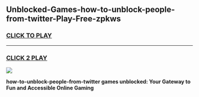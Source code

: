 
## Unblocked-Games-how-to-unblock-people-from-twitter-Play-Free-zpkws
<h3>
<a href="https://premium76.site?title=how-to-unblock-people-from-twitter&ref=12A">CLICK TO PLAY</a></h3>
<hr>

<h3>
<a href="https://premium76.site?title=how-to-unblock-people-from-twitter&ref=12A">CLICK 2 PLAY</a>
  
</h3>

<a href="https://premium76.site?title=how-to-unblock-people-from-twitter&ref=12A"><img src="https://clearcache.store/games.png"></a>


**how-to-unblock-people-from-twitter games unblocked: Your Gateway to Fun and Accessible Online Gaming**
